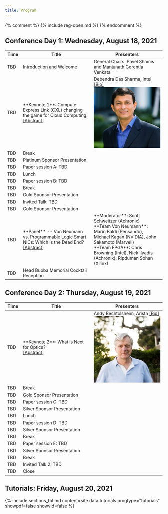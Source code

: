 ```yaml
---
title: Program
---
```

{% comment %}
{% include reg-open.md %}
{% endcomment %}

## Conference Day 1: Wednesday, August 18, 2021

<table>
<colgroup>
<col width="10%" />
<col width="45%" />
<col width="45%" />
</colgroup>
<thead>
<tr class="header">
<th>Time</th>
<th>Title</th>
<th>Presenters</th>
</tr>
</thead>
<tbody>

<tr>
<td markdown="span">TBD</td>
<td markdown="span">Introduction and Welcome</td>
<td markdown="span">General Chairs: Pavel Shamis and Manjunath Gorentla Venkata</td>
</tr>

<tr>
<td markdown="span">TBD</td>
<td markdown="span">**Keynote 1**: Compute Express Link (CXL) changing the game for Cloud Computing
<br>
<a href="assets/txt/dds_abstract.txt">[Abstract]</a>
</td>
<td markdown="span"> Debendra Das Sharma, Intel <a href="assets/txt/dds_bio.txt">[Bio]</a>
<br>
<img src="assets/img/dds_photo.png" alt="Dr. Debendra Das Sharma">
</td>
</tr>

<tr>
<td markdown="span">TBD</td>
<td markdown="span">Break</td>
<td markdown="span"></td>
</tr>

<tr>
<td markdown="span">TBD</td>
<td markdown="span">Platinum Sponsor Presentation</td>
<td markdown="span"></td>
</tr>

<tr>
<td markdown="span">TBD</td>
<td markdown="span">Paper session A: TBD</td>
<td markdown="span"></td>
</tr>

<tr>
<td markdown="span">TBD</td>
<td markdown="span">Lunch</td>
<td markdown="span"></td>
</tr>

<tr>
<td markdown="span">TBD</td>
<td markdown="span">Paper session B: TBD</td>
<td markdown="span"></td>
</tr>

<tr>
<td markdown="span">TBD</td>
<td markdown="span">Break</td>
<td markdown="span"></td>
</tr>

<tr>
<td markdown="span">TBD</td>
<td markdown="span">Gold Sponsor Presentation</td>
<td markdown="span"></td>
</tr>

<tr>
<td markdown="span">TBD</td>
<td markdown="span">Invited Talk: TBD</td>
<td markdown="span"></td>
</tr>

<tr>
<td markdown="span">TBD</td>
<td markdown="span">Gold Sponsor Presentation</td>
<td markdown="span"></td>
</tr>

<tr>
<td markdown="span">TBD</td>
<td markdown="span">**Panel** -- Von Neumann vs. Programmable Logic Smart NICs: Which is the Dead End?
<br>
<a href="assets/txt/panel_abstract.txt">[Abstract]</a>
</td>
<td markdown="span">
**Moderator**: Scott Schweitzer (Achronix) <br>
**Team Von Neumann**: Mario Baldi (Pensando), Michael Kagan (NVIDIA), John Sakamoto (Marvell) <br>
**Team FPGA**: Chris Browning (Intel), Nick Ilyadis (Achronix), Ripduman Sohan (Xilinx) <br>
</td>
</tr>

<tr>
<td markdown="span">TBD</td>
<td markdown="span">Head Bubba Memorial Cocktail Reception</td>
<td markdown="span"></td>
</tr>

</tbody>
</table>

## Conference Day 2: Thursday, August 19, 2021

<table>
<colgroup>
<col width="10%" />
<col width="45%" />
<col width="45%" />
</colgroup>
<thead>
<tr class="header">
<th>Time</th>
<th>Title</th>
<th>Presenters</th>
</tr>
</thead>
<tbody>

<tr>
<td markdown="span">TBD</td>
<td markdown="span">**Keynote 2**: What is Next for Optics?
<br>
<a href="assets/txt/andy_abstract.txt">[Abstract]</a>
</td>
<td markdown="span"> Andy Bechtolsheim, Arista <a href="assets/txt/andy_bio.txt">[Bio]</a>
<br>
<img src="assets/img/andy_photo.jpeg" alt="Andy Bechtolsheim">
</td>
</tr>

<tr>
<td markdown="span">TBD</td>
<td markdown="span">Break</td>
<td markdown="span"></td>
</tr>

<tr>
<td markdown="span">TBD</td>
<td markdown="span">Gold Sponsor Presentation</td>
<td markdown="span"></td>
</tr>

<tr>
<td markdown="span">TBD</td>
<td markdown="span">Paper session C: TBD</td>
<td markdown="span"></td>
</tr>

<tr>
<td markdown="span">TBD</td>
<td markdown="span">Silver Sponsor Presentation</td>
<td markdown="span"></td>
</tr>

<tr>
<td markdown="span">TBD</td>
<td markdown="span">Lunch</td>
<td markdown="span"></td>
</tr>

<tr>
<td markdown="span">TBD</td>
<td markdown="span">Paper session D: TBD</td>
<td markdown="span"></td>
</tr>

<tr>
<td markdown="span">TBD</td>
<td markdown="span">Silver Sponsor Presentation</td>
<td markdown="span"></td>
</tr>

<tr>
<td markdown="span">TBD</td>
<td markdown="span">Break</td>
<td markdown="span"></td>
</tr>

<tr>
<td markdown="span">TBD</td>
<td markdown="span">Paper session E: TBD</td>
<td markdown="span"></td>
</tr>

<tr>
<td markdown="span">TBD</td>
<td markdown="span">Silver Sponsor Presentation</td>
<td markdown="span"></td>
</tr>

<tr>
<td markdown="span">TBD</td>
<td markdown="span">Break</td>
<td markdown="span"></td>
</tr>

<tr>
<td markdown="span">TBD</td>
<td markdown="span">Invited Talk 2: TBD</td>
<td markdown="span"></td>
</tr>

<tr>
<td markdown="span">TBD</td>
<td markdown="span">Close</td>
<td markdown="span"></td>
</tr>

</tbody>
</table>

## Tutorials: Friday, August 20, 2021

{% include sections_tbl.md content=site.data.tutorials progtype="tutorials" showpdf=false showvid=false %}
